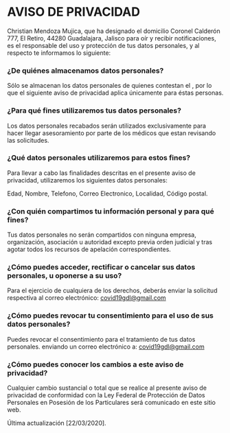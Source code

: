 # AVISO DE PRIVACIDAD


Christian Mendoza Mujica, que ha designado el domicilio Coronel Calderón 777, El Retiro, 44280 Guadalajara, Jalisco para oír y recibir notificaciones, es el responsable del uso y protección de tus datos personales, y al respecto te informamos lo siguiente:


### ¿De quiénes almacenamos datos personales? ###

Sólo se almacenan los datos personales de quienes contestan el , por lo que el siguiente aviso de privacidad aplica únicamente para éstas personas. 


### ¿Para qué fines utilizaremos tus datos personales? ###

Los datos personales recabados serán utilizados exclusivamente para hacer llegar asesoramiento por parte de los médicos que estan revisando las solicitudes.


### ¿Qué datos personales utilizaremos para estos fines? ###

Para llevar a cabo las finalidades descritas en el presente aviso de privacidad, utilizaremos los siguientes datos personales:

Edad, Nombre, Telefono, Correo Electronico, Localidad, Código postal.


### ¿Con quién compartimos tu información personal y para qué fines? ###

Tus datos personales no serán compartidos con ninguna empresa, organización, asociación u autoridad excepto previa orden judicial y tras agotar todos los recursos de apelación correspondientes. 


### ¿Cómo puedes acceder, rectificar o cancelar sus datos personales, u oponerse a su uso? ####

Para el ejercicio de cualquiera de los derechos, deberás enviar la solicitud respectiva al correo electrónico: covid19gdl@gmail.com


### ¿Cómo puedes revocar tu consentimiento para el uso de sus datos personales? ###

Puedes revocar el consentimiento para el tratamiento de tus datos personales. enviando un correo electrónico a: covid19gdl@gmail.com


### ¿Cómo puedes conocer los cambios a este aviso de privacidad? ###

Cualquier cambio sustancial o total que se realice al presente aviso de privacidad de conformidad con la Ley Federal de Protección de Datos Personales en Posesión de los Particulares será comunicado en este sitio web.


Última actualización [22/03/2020].

